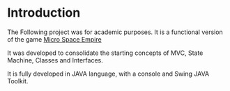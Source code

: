 # Introduction

The Following project was for academic purposes. It is a functional version of the game [Micro Space Empire](https://boardgamegeek.com/boardgame/99698/micro-space-empire)
 
It was developed to consolidate the starting concepts of MVC, State Machine, Classes and Interfaces.

It is fully developed in JAVA language, with a console and Swing JAVA Toolkit.
